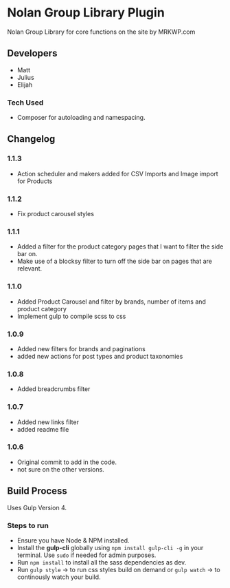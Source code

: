 # Nolan Group Library Plugin
Nolan Group Library for core functions on the site by MRKWP.com

## Developers
- Matt
- Julius
- Elijah

### Tech Used
- Composer for autoloading and namespacing.
  
## Changelog

### 1.1.3
- Action scheduler and makers added for CSV Imports and Image import for Products

### 1.1.2
- Fix product carousel styles

### 1.1.1
- Added a filter for the product category pages that I want to filter the side bar on.
- Make use of a blocksy filter to turn off the side bar on pages that are relevant.

### 1.1.0
- Added Product Carousel and filter by brands, number of items and product category
- Implement gulp to compile scss to css

### 1.0.9
- Added new filters for brands and paginations
- added new actions for post types and product taxonomies

### 1.0.8
- Added breadcrumbs filter

### 1.0.7
- Added new links filter
- added readme file

### 1.0.6
- Original commit to add in the code.
- not sure on the other versions.

## Build Process
Uses Gulp Version 4.

### Steps to run
- Ensure you have Node & NPM installed.
- Install the **gulp-cli** globally using `npm install gulp-cli -g` in your terminal. Use `sudo` if needed for admin purposes.
- Run `npm install` to install all the sass dependencies as dev.
- Run `gulp style` -> to run css styles build on demand or `gulp watch` -> to continously watch your build.